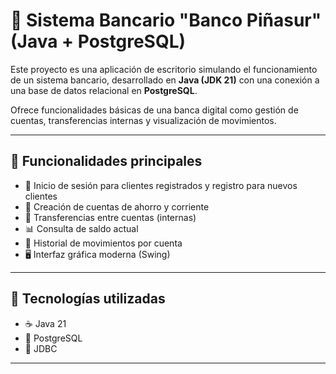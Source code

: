 # 🏦 Sistema Bancario "Banco Piñasur" (Java + PostgreSQL)

Este proyecto es una aplicación de escritorio simulando el funcionamiento de un sistema bancario, desarrollado en **Java (JDK 21)** con una conexión a una base de datos relacional en **PostgreSQL**.

Ofrece funcionalidades básicas de una banca digital como gestión de cuentas, transferencias internas y visualización de movimientos.

---

## 🚀 Funcionalidades principales

- 🔐 Inicio de sesión para clientes registrados y registro para nuevos clientes
- 💼 Creación de cuentas de ahorro y corriente
- 💸 Transferencias entre cuentas (internas)
- 📊 Consulta de saldo actual
- 🧾 Historial de movimientos por cuenta
- 🖥️ Interfaz gráfica moderna (Swing)

---

## 🧰 Tecnologías utilizadas

- ☕ Java 21
- 🐘 PostgreSQL
- 🧩 JDBC 

---

